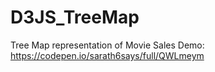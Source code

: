 # D3JS_TreeMap
Tree Map representation of Movie Sales
Demo: https://codepen.io/sarath6says/full/QWLmeym
